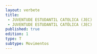 ```yaml
---
layout: verbete
title:
 - JUVENTUDE ESTUDANTIL CATOLICA (JEC)
 - JUVENTUDE ESTUDANTIL CATÓLICA (JEC)
published: true
edition: 1  
type: T
subtype: Movimentos
---
```


